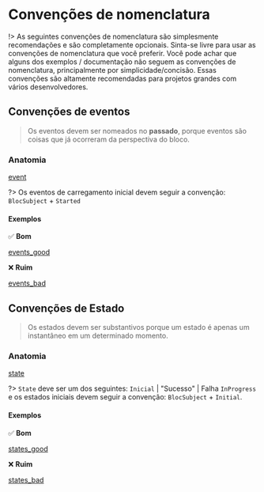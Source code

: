 # Convenções de nomenclatura

!> As seguintes convenções de nomenclatura são simplesmente recomendações e são completamente opcionais. Sinta-se livre para usar as convenções de nomenclatura que você preferir. Você pode achar que alguns dos exemplos / documentação não seguem as convenções de nomenclatura, principalmente por simplicidade/concisão. Essas convenções são altamente recomendadas para projetos grandes com vários desenvolvedores.

## Convenções de eventos

> Os eventos devem ser nomeados no **passado**, porque eventos são coisas que já ocorreram da perspectiva do bloco.

### Anatomia

[event](../_snippets/bloc_naming_conventions/event_anatomy.md ':include')

?> Os eventos de carregamento inicial devem seguir a convenção: `BlocSubject` + `Started`

#### Exemplos

✅ **Bom**

[events_good](../_snippets/bloc_naming_conventions/event_examples_good.md ':include')

❌ **Ruim**

[events_bad](../_snippets/bloc_naming_conventions/event_examples_bad.md ':include')

## Convenções de Estado

> Os estados devem ser substantivos porque um estado é apenas um instantâneo em um determinado momento.

### Anatomia

[state](../_snippets/bloc_naming_conventions/state_anatomy.md ':include')

?> `State` deve ser um dos seguintes: `Inicial` | "Sucesso" | Falha `InProgress` e
os estados iniciais devem seguir a convenção: `BlocSubject` + `Initial`.

#### Exemplos

✅ **Bom**

[states_good](../_snippets/bloc_naming_conventions/state_examples_good.md ':include')

❌ **Ruim**

[states_bad](../_snippets/bloc_naming_conventions/state_examples_bad.md ':include')
